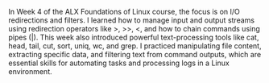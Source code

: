  In Week 4 of the ALX Foundations of Linux course, the focus is on I/O redirections and filters. I learned how to manage input and output streams using redirection operators like >, >>, <, and how to chain commands using pipes (|). This week also introduced powerful text-processing tools like cat, head, tail, cut, sort, uniq, wc, and grep. I practiced manipulating file content, extracting specific data, and filtering text from command outputs, which are essential skills for automating tasks and processing logs in a Linux environment.
